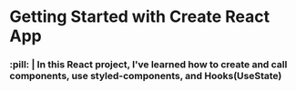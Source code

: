 # Getting Started with Create React App


  <h3> :pill: | In this React project, I've learned how to create and call components, use styled-components, and Hooks(UseState) </h3>

